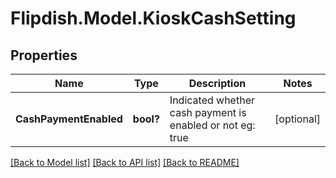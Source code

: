 # Flipdish.Model.KioskCashSetting
## Properties

Name | Type | Description | Notes
------------ | ------------- | ------------- | -------------
**CashPaymentEnabled** | **bool?** | Indicated whether cash payment is enabled or not eg: true | [optional] 

[[Back to Model list]](../README.md#documentation-for-models) [[Back to API list]](../README.md#documentation-for-api-endpoints) [[Back to README]](../README.md)

